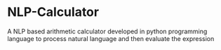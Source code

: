 # NLP-Calculator
A NLP based arithmetic calculator developed in python programming language to process natural language and then evaluate the expression
